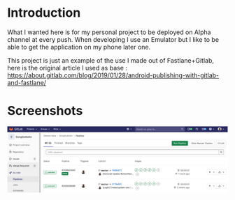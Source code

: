 # Introduction
What I wanted here is for my personal project to be deployed on Alpha channel at every push.
When developing I use an Emulator but I like to be able to get the application on my phone later one.

This project is just an example of the use I made out of Fastlane+Gitlab, here is the original article I used as base :
https://about.gitlab.com/blog/2019/01/28/android-publishing-with-gitlab-and-fastlane/

# Screenshots

![Alt text](/screenshots/goingout_pipeline.png?raw=true "Pipeline")




